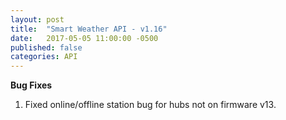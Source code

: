 ```yaml
---
layout: post
title:  "Smart Weather API - v1.16"
date:   2017-05-05 11:00:00 -0500
published: false
categories: API
---
```


**Bug Fixes**
1. Fixed online/offline station bug for hubs not on firmware v13.
